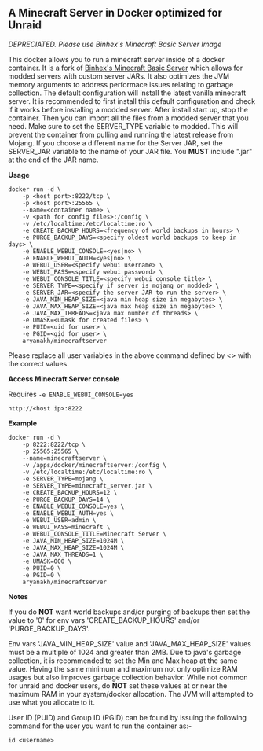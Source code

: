 ## A Minecraft Server in Docker optimized for Unraid

*DEPRECIATED. Please use Binhex's Minecraft Basic Server Image*

This docker allows you to run a minecraft server inside of a docker container. It is a fork of [Binhex's Minecraft Basic Server](https://github.com/binhex/arch-minecraftserver) which allows for modded servers with custom server JARs. It also optimizes the JVM memory arguments to address performace issues relating to garbage collection. The default configuration will install the latest vanilla minecraft server. It is recommended to first install this default configuration and check if it works before installing a modded server. After install start up, stop the container. Then you can import all the files from a modded server that you need. Make sure to set the SERVER_TYPE variable to modded. This will prevent the container from pulling and running the latest release from Mojang. If you choose a different name for the Server JAR, set the SERVER_JAR variable to the name of your JAR file. You **MUST** include ".jar" at the end of the JAR name. 

**Usage**
```
docker run -d \
    -p <host port>:8222/tcp \
    -p <host port>:25565 \
    --name=<container name> \
    -v <path for config files>:/config \
    -v /etc/localtime:/etc/localtime:ro \
    -e CREATE_BACKUP_HOURS=<frequency of world backups in hours> \
    -e PURGE_BACKUP_DAYS=<specify oldest world backups to keep in days> \
    -e ENABLE_WEBUI_CONSOLE=<yes|no> \
    -e ENABLE_WEBUI_AUTH=<yes|no> \
    -e WEBUI_USER=<specify webui username> \
    -e WEBUI_PASS=<specify webui password> \
    -e WEBUI_CONSOLE_TITLE=<specify webui console title> \
    -e SERVER_TYPE=<specify if server is mojang or modded> \
    -e SERVER_JAR=<specify the server JAR to run the server> \
    -e JAVA_MIN_HEAP_SIZE=<java min heap size in megabytes> \
    -e JAVA_MAX_HEAP_SIZE=<java max heap size in megabytes> \
    -e JAVA_MAX_THREADS=<java max number of threads> \
    -e UMASK=<umask for created files> \
    -e PUID=<uid for user> \
    -e PGID=<gid for user> \
    aryanakh/minecraftserver
```

Please replace all user variables in the above command defined by <> with the correct values.

**Access Minecraft Server console**

Requires `-e ENABLE_WEBUI_CONSOLE=yes`

`http://<host ip>:8222`

**Example**
```
docker run -d \
    -p 8222:8222/tcp \
    -p 25565:25565 \
    --name=minecraftserver \
    -v /apps/docker/minecraftserver:/config \
    -v /etc/localtime:/etc/localtime:ro \
    -e SERVER_TYPE=mojang \
    -e SERVER_TYPE=minecraft_server.jar \
    -e CREATE_BACKUP_HOURS=12 \
    -e PURGE_BACKUP_DAYS=14 \
    -e ENABLE_WEBUI_CONSOLE=yes \
    -e ENABLE_WEBUI_AUTH=yes \
    -e WEBUI_USER=admin \
    -e WEBUI_PASS=minecraft \
    -e WEBUI_CONSOLE_TITLE=Minecraft Server \
    -e JAVA_MIN_HEAP_SIZE=1024M \
    -e JAVA_MAX_HEAP_SIZE=1024M \
    -e JAVA_MAX_THREADS=1 \
    -e UMASK=000 \
    -e PUID=0 \
    -e PGID=0 \
    aryanakh/minecraftserver
```

**Notes**

If you do **NOT** want world backups and/or purging of backups then set the value to '0' for env vars 'CREATE_BACKUP_HOURS' and/or 'PURGE_BACKUP_DAYS'.

Env vars 'JAVA_MIN_HEAP_SIZE' value and 'JAVA_MAX_HEAP_SIZE' values must be a multiple of 1024 and greater than 2MB. Due to java's garbage collection, it is recommended to set the Min and Max heap at the same value. Having the same minimum and maximum not only optimize RAM usages but also improves garbage collection behavior. While not common for unraid and docker users, do **NOT** set these values at or near the maximum RAM in your system/docker allocation. The JVM will attempted to use what you allocate to it.

User ID (PUID) and Group ID (PGID) can be found by issuing the following command for the user you want to run the container as:-

```
id <username>
```
